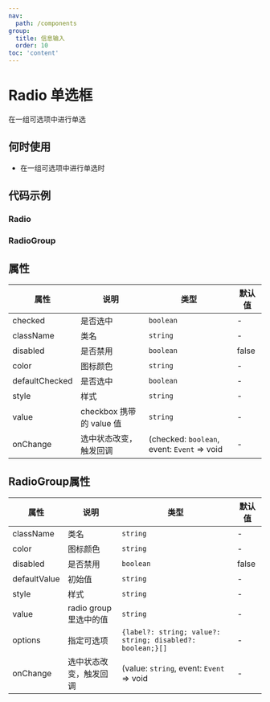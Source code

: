 ```yaml
---
nav:
  path: /components
group:
  title: 信息输入
  order: 10
toc: 'content'
---
```


# Radio 单选框
在一组可选项中进行单选
## 何时使用
- 在一组可选项中进行单选时


## 代码示例
### Radio
<code src='pages/Radio/index'></code>

### RadioGroup
<code src='pages/RadioGroup/index'></code>

## 属性

| 属性 | 说明 | 类型 | 默认值 |
| -----|-----|-----|-----|
| checked | 是否选中 | `boolean` | - |
| className | 类名| `string` | - |
| disabled | 是否禁用  | `boolean` | false | 
| color | 图标颜色 | `string` | - |
| defaultChecked | 是否选中 | `boolean` | - |
| style | 样式| `string` | - |
| value | checkbox 携带的 value 值 | `string` | - |
| onChange | 选中状态改变，触发回调 | (checked: `boolean`, event:  `Event` => void | - |


## RadioGroup属性

| 属性 | 说明 | 类型 | 默认值 |
| -----|-----|-----|-----|
| className | 类名| `string` | - |
| color | 图标颜色 | `string` | - |
| disabled | 是否禁用  | `boolean` | false |
| defaultValue | 初始值  | `string` | - |
| style | 样式 | `string` | - |
| value | radio group 里选中的值 | `string` | - |
| options | 指定可选项 | `{label?: string; value?: string; disabled?: boolean;}[]` | - |
| onChange | 选中状态改变，触发回调 | (value: `string`, event:  `Event` => void | - |
